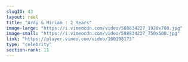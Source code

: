 ```yaml
---
slugID: 43 
layout: reel
title: "Ardy & Miriam : 2 Years"
image-large: "https://i.vimeocdn.com/video/588834227_1920x700.jpg"
image-small: "https://i.vimeocdn.com/video/588834227_750x500.jpg"
link: "https://player.vimeo.com/video/160198173"
type: "celebrity"
section-rank: 11
---
```

